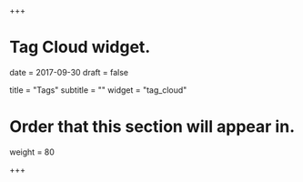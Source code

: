 +++
# Tag Cloud widget.

date = 2017-09-30
draft = false

title = "Tags"
subtitle = ""
widget = "tag_cloud"

# Order that this section will appear in.
weight = 80

+++

